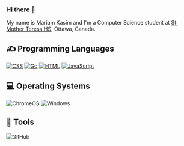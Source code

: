 ### Hi there 👋

<p>My name is Mariam Kasim and I'm a Computer Science student at <a href="http://mths.ca">St. Mother Teresa HS</a>, Ottawa, Canada.</p>

<h2>✍ Programming Languages</h2>
<p>  
  <a href="https://github.com/search?q=user%3AMariam-Kasim+language%3Acss"><img alt="CSS" src="https://img.shields.io/badge/CSS-1572B6.svg?logo=css3&logoColor=white"></a>
  <a href="https://github.com/search?q=user%3AMariam-Kasim+language%3Ago"><img alt="Go" src="https://img.shields.io/badge/go-%2300ADD8?logo=go&logoColor=white"></a>
  <a href="https://github.com/search?q=user%3AMariam-Kasim+language%3Ahtml"><img alt="HTML" src="https://img.shields.io/badge/HTML-E34F26.svg?logo=html5&logoColor=white"></a>
   <a href="https://github.com/search?q=user%3AMariam-Kasim+language%3Ajavascript"><img alt="JavaScript" src="https://img.shields.io/badge/JavaScript-F7DF1E.svg?logo=javascript&logoColor=black"></a>
</p>

<h2>💻 Operating Systems</h2>
<p>
  <img src="https://img.shields.io/badge/chrome%20os-3d89fc?logo=google%20chrome&logoColor=white" alt="ChromeOS">
  <img src="https://img.shields.io/badge/Windows-0078D6?logo=windows&logoColor=white" alt="Windows">
</p>

## 🔧 Tools
  ![GitHub](https://img.shields.io/badge/github-%23121011.svg?style=for-the-badge&logo=github&logoColor=white)

